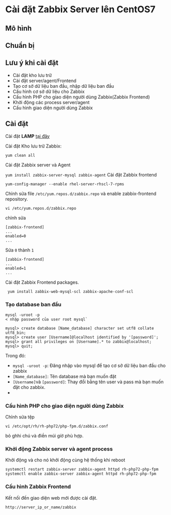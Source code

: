 # Cài đặt Zabbix Server lên CentOS7

## Mô hình
## Chuẩn bị
## Lưu ý khi cài đặt
* Cài đặt kho lưu trữ
* Cài đặt server/agent/Frontend
* Tạo cơ sở dữ liệu ban đầu, nhập dữ liệu ban đầu
* Cấu hình cơ sở dữ liệu cho Zabbix
* Cấu hình PHP cho giao diện người dùng Zabbix(Zabbix Frontend)
* Khởi động các process server/agent
* Cấu hình giao diện người dùng Zabbix
## Cài đặt
Cài đặt **LAMP** [tại đây](https://github.com/huydv398/Linux-tutorial/blob/master/CentOS-7/LAMP.md)

Cài đặt Kho lưu trữ Zabbix:

```rpm -Uvh https://repo.zabbix.com/zabbix/5.0/rhel/7/x86_64/zabbix-release-5.0-1.el7.noarch.rpm
yum clean all
```
Cài đặt Zabbix server và Agent

`yum install zabbix-server-mysql zabbix-agent`
Cài đặt Zabbix frontend

`yum-config-manager --enable rhel-server-rhscl-7-rpms`

Chỉnh sửa file `/etc/yum.repos.d/zabbix.repo` và enable  zabbix-frontend repository.

`vi /etc/yum.repos.d/zabbix.repo`

chỉnh sửa
```
[zabbix-frontend]
...
enabled=0
...
```

Sửa `0` thành `1`

```
[zabbix-frontend]
...
enabled=1
...
```

Cài đặt Zabbix Frontend packages.

` yum install zabbix-web-mysql-scl zabbix-apache-conf-scl`

### Tạo database ban đầu 
```
mysql -uroot -p
< nhập password của user root mysql`

mysql> create database [Name_database] character set utf8 collate utf8_bin;
mysql> create user [Username]@localhost identified by '[password]';
mysql> grant all privileges on [Username].* to zabbix@localhost;
mysql> quit;
```

Trong đó:

* `mysql -uroot -p`: Đăng nhập vào mysql để tạo cơ sở dữ liệu ban đầu cho zabbix
* `[Name_database]`: Tên database mà bạn muốn đặt
* `[Username]`và `[password]`: Thay đổi bằng tên user và pass mà bạn muốn đặt cho zabbix.
* 

### Cấu hình PHP cho giao diện người dùng Zabbix
Chỉnh sửa tệp

`vi /etc/opt/rh/rh-php72/php-fpm.d/zabbix.conf`

bỏ ghhi chú và điền múi giờ phù hợp.
### Khởi động Zabbix server và agent process
Khởi động và cho nó khởi động cùng hệ thống khi reboot
```
systemctl restart zabbix-server zabbix-agent httpd rh-php72-php-fpm
systemctl enable zabbix-server zabbix-agent httpd rh-php72-php-fpm
```

### Cấu hình Zabbix Frontend
Kết nối đến giao diện web mới được cài đặt.

`http://server_ip_or_name/zabbix`

